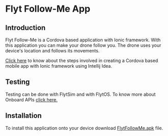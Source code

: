 <!--
#
# Licensed to the Apache Software Foundation (ASF) under one
# or more contributor license agreements.  See the NOTICE file
# distributed with this work for additional information
# regarding copyright ownership.  The ASF licenses this file
# to you under the Apache License, Version 2.0 (the
# "License"); you may not use this file except in compliance
# with the License.  You may obtain a copy of the License at
#
# http://www.apache.org/licenses/LICENSE-2.0
#
# Unless required by applicable law or agreed to in writing,
# software distributed under the License is distributed on an
# "AS IS" BASIS, WITHOUT WARRANTIES OR CONDITIONS OF ANY
#  KIND, either express or implied.  See the License for the
# specific language governing permissions and limitations
# under the License.
#

# Cordova Hooks

Cordova Hooks represent special scripts which could be added by application and plugin developers or even by your own build system  to customize cordova commands. See Hooks Guide for more details:  http://cordova.apache.org/docs/en/edge/guide_appdev_hooks_index.md.html#Hooks%20Guide.

-->

# Flyt Follow-Me App

## Introduction

Flyt Follow-Me is a Cordova based application with Ionic framework.
With this application you can make your drone follow you. The drone
uses your device's location and follows its movements.


[Click here](http://docs.flytbase.com/docs/FlytApps/Web_MobileApps.html) to
know about the steps involved in creating a Cordova based mobile app with
Ionic framework using Intellij Idea.

## Testing

Testing can be done with FlytSim and with FlytOS.
To know more about Onboard APIs [click here.](http://docs.flytbase.com/docs/FlytAPI/OnboardAPIs.html)


## Installation

To install this application onto your device download [FlytFollowMe.apk]( https://s3-us-west-2.amazonaws.com/flytos/SampleAndroidApk/FlytFollowMe.apk)
file.
